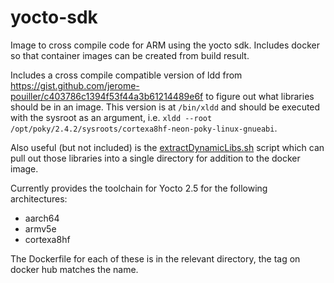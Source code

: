 # yocto-sdk

Image to cross compile code for ARM using the yocto sdk. Includes docker so that container images can
be created from build result.

Includes a cross compile compatible version of ldd from
https://gist.github.com/jerome-pouiller/c403786c1394f53f44a3b61214489e6f to figure out what libraries
should be in an image. This version is at `/bin/xldd` and should be executed with the sysroot as an
argument, i.e. `xldd --root /opt/poky/2.4.2/sysroots/cortexa8hf-neon-poky-linux-gnueabi`.

Also useful (but not included) is the
[extractDynamicLibs.sh](https://github.com/mark-grimes/Dockerfiles/blob/master/extractDynamicLibs.sh)
script which can pull out those libraries into a single directory for addition to the docker image.

Currently provides the toolchain for Yocto 2.5 for the following architectures:

* aarch64
* armv5e
* cortexa8hf

The Dockerfile for each of these is in the relevant directory, the tag on docker hub matches the name.
